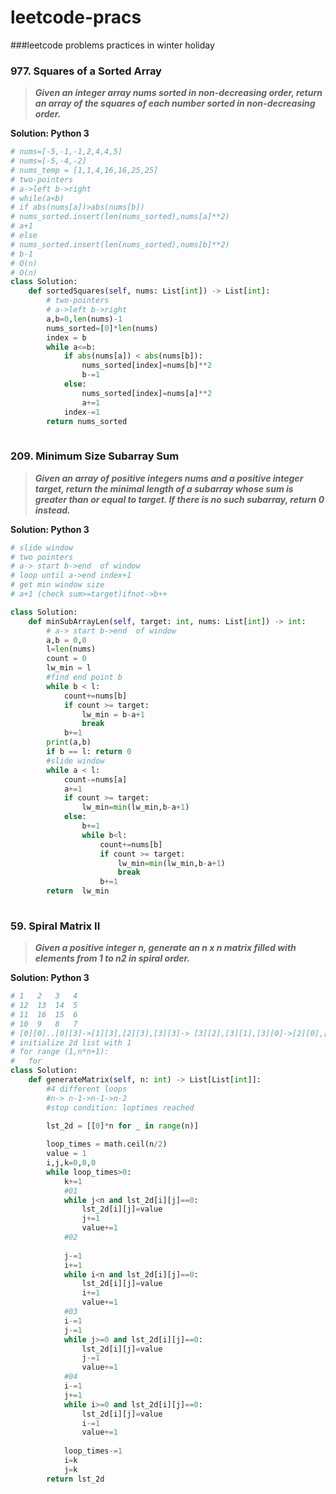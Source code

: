 # leetcode-pracs
###leetcode problems practices in winter holiday


### **977. Squares of a Sorted Array**

> **_Given an integer array nums sorted in non-decreasing order, return an array of the squares of each number sorted in non-decreasing order._**


**Solution: Python 3**

```python
# nums=[-5,-1,-1,2,4,4,5]
# nums=[-5,-4,-2]
# nums_temp = [1,1,4,16,16,25,25]
# two-pointers
# a->left b->right
# while(a<b)
# if abs(nums[a])>abs(nums[b])
# nums_sorted.insert(len(nums_sorted),nums[a]**2)
# a+1
# else
# nums_sorted.insert(len(nums_sorted),nums[b]**2)
# b-1
# O(n)
# O(n)
class Solution:
    def sortedSquares(self, nums: List[int]) -> List[int]:
        # two-pointers
        # a->left b->right  
        a,b=0,len(nums)-1
        nums_sorted=[0]*len(nums)
        index = b
        while a<=b:
            if abs(nums[a]) < abs(nums[b]):
                nums_sorted[index]=nums[b]**2
                b-=1
            else:
                nums_sorted[index]=nums[a]**2
                a+=1
            index-=1
        return nums_sorted 
        
```

### **209. Minimum Size Subarray Sum**

> **_Given an array of positive integers nums and a positive integer target, return the minimal length of a subarray whose sum is greater than or equal to target. If there is no such subarray, return 0 instead._**


**Solution: Python 3**

```python
# slide window
# two pointers
# a-> start b->end  of window
# loop until a->end index+1
# get min window size
# a+1 (check sum>=target)ifnot->b++

class Solution:
    def minSubArrayLen(self, target: int, nums: List[int]) -> int:
        # a-> start b->end  of window
        a,b = 0,0
        l=len(nums)
        count = 0
        lw_min = l
        #find end point b
        while b < l:
            count+=nums[b]
            if count >= target:
                lw_min = b-a+1
                break
            b+=1
        print(a,b)
        if b == l: return 0
        #slide window
        while a < l:
            count-=nums[a]
            a+=1
            if count >= target:
                lw_min=min(lw_min,b-a+1)
            else:
                b+=1
                while b<l:
                    count+=nums[b]
                    if count >= target:
                        lw_min=min(lw_min,b-a+1)
                        break
                    b+=1
        return  lw_min
            
```
### **59. Spiral Matrix II**

> **_Given a positive integer n, generate an n x n matrix filled with elements from 1 to n2 in spiral order._**


**Solution: Python 3**

```python
# 1   2   3   4
# 12  13  14  5 
# 11  16  15  6
# 10  9   8   7  
# [0][0]..[0][3]->[1][3],[2][3],[3][3]-> [3][2],[3][1],[3][0]->[2][0],[1][0]->[1][1],[1][2]
# initialize 2d list with 1
# for range (1,n*n+1):
#   for 
class Solution:
    def generateMatrix(self, n: int) -> List[List[int]]:
        #4 different loops
        #n-> n-1->n-1->n-2
        #stop condition: loptimes reached
        
        lst_2d = [[0]*n for _ in range(n)]

        loop_times = math.ceil(n/2)
        value = 1
        i,j,k=0,0,0
        while loop_times>0:
            k+=1
            #01
            while j<n and lst_2d[i][j]==0:
                lst_2d[i][j]=value
                j+=1
                value+=1
            #02
            
            j-=1
            i+=1
            while i<n and lst_2d[i][j]==0:
                lst_2d[i][j]=value
                i+=1
                value+=1
            #03
            i-=1
            j-=1
            while j>=0 and lst_2d[i][j]==0:
                lst_2d[i][j]=value
                j-=1
                value+=1
            #04
            i-=1
            j+=1
            while i>=0 and lst_2d[i][j]==0:
                lst_2d[i][j]=value
                i-=1
                value+=1
            
            loop_times-=1
            i=k
            j=k
        return lst_2d
            
```